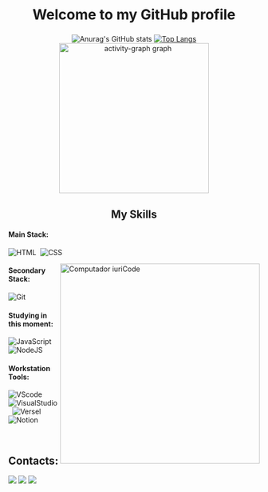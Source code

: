 <h1 align="center">Welcome to my GitHub profile</h1>

###

<div align="center">

  ![Anurag's GitHub stats](https://github-readme-stats.vercel.app/api?username=sr-dazai&hide_title=true&hide_rank=false&show_icons=true&include_all_commits=true&count_private=true&disable_animations=false&theme=gotham&hide_border=true&order=1)
  [![Top Langs](https://github-readme-stats.vercel.app/api/top-langs/?username=sr-dazai&hide_title=false&layout=compact&card_width=320&langs_count=5&theme=gotham&hide_border=true&order=2)](https://github.com/sr-dazai/github-readme-stats)
  <img src="https://github-readme-activity-graph.vercel.app/graph?username=sr-dazai&radius=16&theme=gotham&area=true&order=5&hide_border=true&hide_title=false" height="300" alt="activity-graph graph"  />
</div>

<h2 align="center">My Skills</h2>

#### Main Stack:

![HTML](https://img.shields.io/badge/HTML5-E34F26?style=for-the-badge&logo=html5&logoColor=white)&nbsp;
![CSS](https://img.shields.io/badge/CSS3-1572B6?style=for-the-badge&logo=css3&logoColor=white)&nbsp;

<img src="https://raw.githubusercontent.com/MicaelliMedeiros/micaellimedeiros/master/image/computer-illustration.png" min-width="400px" max-width="400px" width="400px" align="right" alt="Computador iuriCode">

#### Secondary Stack:

![Git](https://img.shields.io/badge/GIT-E44C30?style=for-the-badge&logo=git&logoColor=white)&nbsp;

#### Studying in this moment:

![JavaScript](https://img.shields.io/badge/JavaScript-F7DF1E?style=for-the-badge&logo=javascript&logoColor=black)&nbsp;
![NodeJS](https://img.shields.io/badge/Node%20js-339933?style=for-the-badge&logo=nodedotjs&logoColor=white)&nbsp;

#### Workstation Tools:

![VScode](https://img.shields.io/badge/vscode-4285F4?style=for-the-badge&logo=vscode&logoColor=white)&nbsp;
![VisualStudio](https://img.shields.io/badge/Visual_Studio-5C2D91?style=for-the-badge&logo=visual%20studio&logoColor=white)&nbsp;
![Versel](https://img.shields.io/badge/Vercel-000000?style=for-the-badge&logo=vercel&logoColor=white)&nbsp;
![Notion](https://img.shields.io/badge/Notion-000000?style=for-the-badge&logo=notion&logoColor=white)&nbsp;

&nbsp;

<h2 align="">Contacts:</h2>

<div>
   <a href="https://www.youtube.com/@sr_dazai" target="_blank"><img src="https://img.shields.io/badge/YouTube-FF0000?style=for-the-badge&logo=youtube&logoColor=white" target="_blank"></a>
   <a href="https://discord.gg/tVNv6SNZZT" target="_blank"><img src="https://img.shields.io/badge/Discord-7289DA?style=for-the-badge&logo=discord&logoColor=white" target="_blank"></a>
   <a href="https://www.linkedin.com/in/kenned-candido" target="_blank"><img src="https://img.shields.io/badge/-LinkedIn-%230077B5?style=for-the-badge&logo=linkedin&logoColor=white" target="_blank"></a>
</div>
